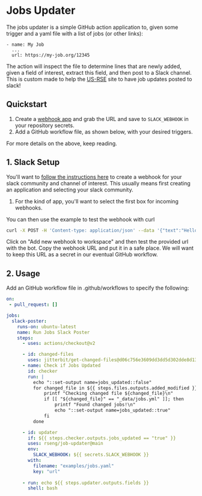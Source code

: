 # Jobs Updater

The jobs updater is a simple GitHub action application to, given some trigger
and a yaml file with a list of jobs (or other links):

```
- name: My Job
  ...
  url: https://my-job.org/12345
```

The action will inspect the file to determine lines that are newly added,
given a field of interest, extract this field, and then post to a Slack channel.
This is custom made to help the [US-RSE](https://github.com/US-RSE/usrse.github.io) site
to have job updates posted to slack!

## Quickstart

1. Create a [webhook app](https://api.slack.com/messaging/webhooks#getting_started) and grab the URL and save to `SLACK_WEBHOOK` in your repository secrets.
2. Add a GitHub workflow file, as shown below, with your desired triggers.

For more details on the above, keep reading.

## 1. Slack Setup

You'll want to [follow the instructions here](https://api.slack.com/messaging/webhooks#getting_started) to create a webhook
for your slack community and channel of interest. This usually means first creating an application and selecting your slack
community.

1. For the kind of app, you'll want to select the first box for incoming webhooks.

You can then use the example to test the webhook with curl

```bash
curl -X POST -H 'Content-type: application/json' --data '{"text":"Hello, World!"}' YOUR_WEBHOOK_URL_HERE
```

Click on "Add new webhook to workspace" and then test the provided url with the bot. Copy the webhook URL
and put it in a safe place. We will want to keep this URL as a secret in our eventual GitHub workflow.


## 2. Usage

Add an GitHub workflow file in .github/workflows to specify the following:

```yaml
on:
 - pull_request: []

jobs:
  slack-poster:
    runs-on: ubuntu-latest
    name: Run Jobs Slack Poster
    steps:
      - uses: actions/checkout@v2

      - id: changed-files
        uses: jitterbit/get-changed-files@d06c756e3609dd3dd5d302dde8d1339af3f790f2
      - name: Check if Jobs Updated
        id: checker
        run: |
          echo "::set-output name=jobs_updated::false"
          for changed_file in ${{ steps.files.outputs.added_modified }}; do
              printf "Checking changed file ${changed_file}\n"
              if [[ "${changed_file}" == "_data/jobs.yml" ]]; then
                  printf "Found changed jobs!\n"
                  echo "::set-output name=jobs_updated::true"
              fi
          done

      - id: updater
        if: ${{ steps.checker.outputs.jobs_updated == "true" }}
        uses: rseng/job-updater@main
        env:
          SLACK_WEBHOOK: ${{ secrets.SLACK_WEBHOOK }}
        with:        
          filename: "examples/jobs.yaml"
          key: "url"
          
      - run: echo ${{ steps.updater.outputs.fields }}
        shell: bash
```

